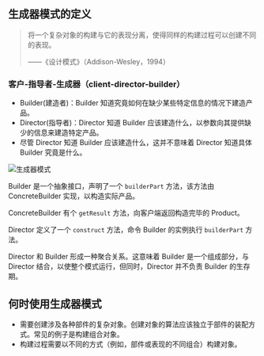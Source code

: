 ## 生成器模式的定义

> 将一个复杂对象的构建与它的表现分离，使得同样的构建过程可以创建不同的表现。
>
> ——《设计模式》（Addison-Wesley，1994）



### 客户-指导者-生成器（client-director-builder）

* Builder(建造者)：Builder 知道究竟如何在缺少某些特定信息的情况下建造产品。
* Director(指导者)：Director 知道 Builder 应该建造什么，以参数向其提供缺少的信息来建造特定产品。
* 尽管 Director 知道 Builder 应该建造什么，这并不意味着 Director 知道具体 Builder 究竟是什么。

![生成器模式](https://blog-andy0570-1256077835.cos.ap-shanghai.myqcloud.com/site_Images/105520.png)

Builder 是一个抽象接口，声明了一个 `builderPart` 方法，该方法由 ConcreteBuilder 实现，以构造实际产品。

ConcreteBuilder 有个 `getResult` 方法，向客户端返回构造完毕的 Product。

Director 定义了一个 `construct` 方法，命令 Builder 的实例执行 `builderPart` 方法。

Director 和 Builder 形成一种聚合关系。这意味着 Builder 是一个组成部分，与 Director 结合，以使整个模式运行，但同时，Director 并不负责 Builder 的生存期。



## 何时使用生成器模式

* 需要创建涉及各种部件的复杂对象。创建对象的算法应该独立于部件的装配方式。常见的例子是构建组合对象。
* 构建过程需要以不同的方式（例如，部件或表现的不同组合）构建对象。

